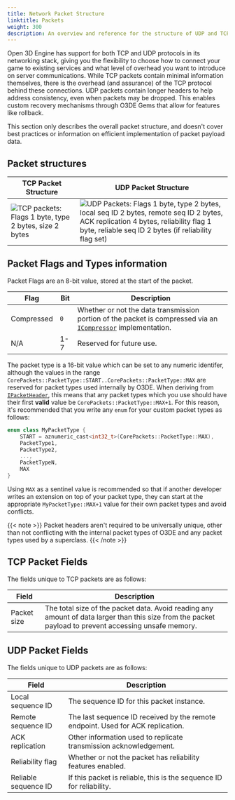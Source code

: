 ```yaml
---
title: Network Packet Structure
linktitle: Packets
weight: 300
description: An overview and reference for the structure of UDP and TCP packets used by the Open 3D Engine networking stack.
---
```


Open 3D Engine has support for both TCP and UDP protocols in its networking stack, giving you the flexibility to choose how to connect your game to existing services and what level of overhead you want to introduce on server communications. While TCP packets contain minimal information themselves, there is the overhead (and assurance) of the TCP protocol behind these connections. UDP packets contain longer headers to help address consistency, even when packets may be dropped. This enables custom recovery mechanisms through O3DE Gems that allow for features like rollback.

This section only describes the overall packet structure, and doesn't cover best practices or information on efficient implementation of packet payload data.

## Packet structures

| TCP Packet Structure | UDP Packet Structure |
|--|--|
| ![TCP packets: Flags 1 byte, type 2 bytes, size 2 bytes](/images/user-guide/networking/tcp-packet-structure.png) | ![UDP Packets: Flags 1 byte, type 2 bytes, local seq ID 2 bytes, remote seq ID 2 bytes, ACK replication 4 bytes, reliability flag 1 byte, reliable seq ID 2 bytes (if reliability flag set)](/images/user-guide/networking/udp-packet-structure.png) |

## Packet Flags and Types information

Packet Flags are an 8-bit value, stored at the start of the packet.

| Flag | Bit | Description |
|--|--|--|
| Compressed | `0` | Whether or not the data transmission portion of the packet is compressed via an [`ICompressor`](/docs/api/frameworks/aznetworking/class_az_networking_1_1_i_compressor.html) implementation. |
| N/A | 1-7 | Reserved for future use. |

The packet type is a 16-bit value which can be set to any numeric identifer, although the values in the range `CorePackets::PacketType::START..CorePackets::PacketType::MAX`
are reserved for packet types used internally by O3DE. When deriving from [`IPacketHeader`](/docs/api/frameworks/aznetworking/class_az_networking_1_1_i_packet_header.html),
this means that any packet types which you use should have their first **valid** value be `CorePackets::PacketType::MAX+1`. For this reason, it's recommended that you write
any `enum` for your custom packet types as follows:

```cpp
enum class MyPacketType {
    START = aznumeric_cast<int32_t>(CorePackets::PacketType::MAX),
    PacketType1,
    PacketType2,
    ...,
    PacketTypeN,
    MAX
}
```

Using `MAX` as a sentinel value is recommended so that if another developer writes an extension on top of your packet type,
they can start at the appropriate `MyPacketType::MAX+1` value for their own packet types and avoid conflicts.

{{< note >}}
Packet headers aren't required to be universally unique, other than not conflicting with the internal packet types of O3DE and any packet types used by a superclass.
{{< /note >}}

## TCP Packet Fields

The fields unique to TCP packets are as follows:

| Field | Description |
|--|--|
| Packet size | The total size of the packet data. Avoid reading any amount of data larger than this size from the packet payload to prevent accessing unsafe memory. |

## UDP Packet Fields

The fields unique to UDP packets are as follows:

| Field | Description |
|--|--|
| Local sequence ID | The sequence ID for this packet instance. |
| Remote sequence ID | The last sequence ID received by the remote endpoint. Used for ACK replication. |
| ACK replication | Other information used to replicate transmission acknowledgement. |
| Reliability flag | Whether or not the packet has reliability features enabled. |
| Reliable sequence ID | If this packet is reliable, this is the sequence ID for reliability. |
